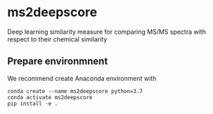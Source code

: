 # ms2deepscore
Deep learning similarity measure for comparing MS/MS spectra with respect to their chemical similarity

## Prepare environmnent
We recommend create Anaconda environment with

```
conda create --name ms2deepscore python=3.7
conda activate ms2deepscore
pip install -e .
```
